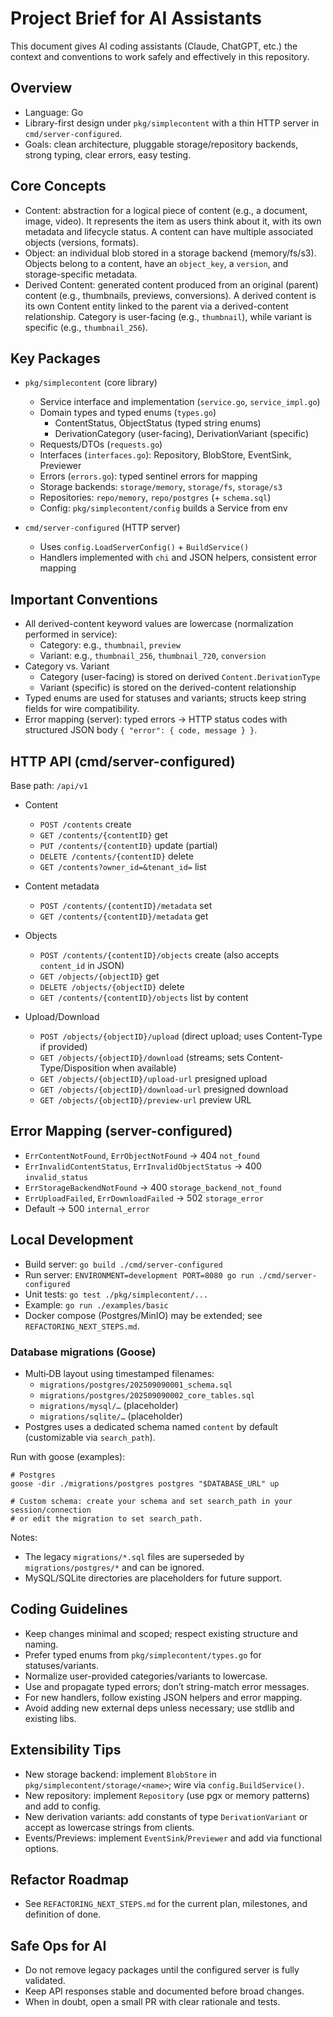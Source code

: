 # Project Brief for AI Assistants

This document gives AI coding assistants (Claude, ChatGPT, etc.) the context and conventions to work safely and effectively in this repository.

## Overview

- Language: Go
- Library-first design under `pkg/simplecontent` with a thin HTTP server in `cmd/server-configured`.
- Goals: clean architecture, pluggable storage/repository backends, strong typing, clear errors, easy testing.

## Core Concepts

- Content: abstraction for a logical piece of content (e.g., a document, image, video). It represents the item as users think about it, with its own metadata and lifecycle status. A content can have multiple associated objects (versions, formats).
- Object: an individual blob stored in a storage backend (memory/fs/s3). Objects belong to a content, have an `object_key`, a `version`, and storage-specific metadata.
- Derived Content: generated content produced from an original (parent) content (e.g., thumbnails, previews, conversions). A derived content is its own Content entity linked to the parent via a derived-content relationship. Category is user-facing (e.g., `thumbnail`), while variant is specific (e.g., `thumbnail_256`).

## Key Packages

- `pkg/simplecontent` (core library)
  - Service interface and implementation (`service.go`, `service_impl.go`)
  - Domain types and typed enums (`types.go`)
    - ContentStatus, ObjectStatus (typed string enums)
    - DerivationCategory (user-facing), DerivationVariant (specific)
  - Requests/DTOs (`requests.go`)
  - Interfaces (`interfaces.go`): Repository, BlobStore, EventSink, Previewer
  - Errors (`errors.go`): typed sentinel errors for mapping
  - Storage backends: `storage/memory`, `storage/fs`, `storage/s3`
  - Repositories: `repo/memory`, `repo/postgres` (+ `schema.sql`)
  - Config: `pkg/simplecontent/config` builds a Service from env

- `cmd/server-configured` (HTTP server)
  - Uses `config.LoadServerConfig()` + `BuildService()`
  - Handlers implemented with `chi` and JSON helpers, consistent error mapping

## Important Conventions

- All derived-content keyword values are lowercase (normalization performed in service):
  - Category: e.g., `thumbnail`, `preview`
  - Variant: e.g., `thumbnail_256`, `thumbnail_720`, `conversion`
- Category vs. Variant
  - Category (user-facing) is stored on derived `Content.DerivationType`
  - Variant (specific) is stored on the derived-content relationship
- Typed enums are used for statuses and variants; structs keep string fields for wire compatibility.
- Error mapping (server): typed errors → HTTP status codes with structured JSON body `{ "error": { code, message } }`.

## HTTP API (cmd/server-configured)

Base path: `/api/v1`

- Content
  - `POST /contents` create
  - `GET /contents/{contentID}` get
  - `PUT /contents/{contentID}` update (partial)
  - `DELETE /contents/{contentID}` delete
  - `GET /contents?owner_id=&tenant_id=` list

- Content metadata
  - `POST /contents/{contentID}/metadata` set
  - `GET /contents/{contentID}/metadata` get

- Objects
  - `POST /contents/{contentID}/objects` create (also accepts `content_id` in JSON)
  - `GET /objects/{objectID}` get
  - `DELETE /objects/{objectID}` delete
  - `GET /contents/{contentID}/objects` list by content

- Upload/Download
  - `POST /objects/{objectID}/upload` (direct upload; uses Content-Type if provided)
  - `GET /objects/{objectID}/download` (streams; sets Content-Type/Disposition when available)
  - `GET /objects/{objectID}/upload-url` presigned upload
  - `GET /objects/{objectID}/download-url` presigned download
  - `GET /objects/{objectID}/preview-url` preview URL

## Error Mapping (server-configured)

- `ErrContentNotFound`, `ErrObjectNotFound` → 404 `not_found`
- `ErrInvalidContentStatus`, `ErrInvalidObjectStatus` → 400 `invalid_status`
- `ErrStorageBackendNotFound` → 400 `storage_backend_not_found`
- `ErrUploadFailed`, `ErrDownloadFailed` → 502 `storage_error`
- Default → 500 `internal_error`

## Local Development

- Build server: `go build ./cmd/server-configured`
- Run server: `ENVIRONMENT=development PORT=8080 go run ./cmd/server-configured`
- Unit tests: `go test ./pkg/simplecontent/...`
- Example: `go run ./examples/basic`
- Docker compose (Postgres/MinIO) may be extended; see `REFACTORING_NEXT_STEPS.md`.

### Database migrations (Goose)

- Multi‑DB layout using timestamped filenames:
  - `migrations/postgres/202509090001_schema.sql`
  - `migrations/postgres/202509090002_core_tables.sql`
  - `migrations/mysql/…` (placeholder)
  - `migrations/sqlite/…` (placeholder)
- Postgres uses a dedicated schema named `content` by default (customizable via `search_path`).

Run with goose (examples):

```
# Postgres
goose -dir ./migrations/postgres postgres "$DATABASE_URL" up

# Custom schema: create your schema and set search_path in your session/connection
# or edit the migration to set search_path.
```

Notes:

- The legacy `migrations/*.sql` files are superseded by `migrations/postgres/*` and can be ignored.
- MySQL/SQLite directories are placeholders for future support.

## Coding Guidelines

- Keep changes minimal and scoped; respect existing structure and naming.
- Prefer typed enums from `pkg/simplecontent/types.go` for statuses/variants.
- Normalize user-provided categories/variants to lowercase.
- Use and propagate typed errors; don’t string-match error messages.
- For new handlers, follow existing JSON helpers and error mapping.
- Avoid adding new external deps unless necessary; use stdlib and existing libs.

## Extensibility Tips

- New storage backend: implement `BlobStore` in `pkg/simplecontent/storage/<name>`; wire via `config.BuildService()`.
- New repository: implement `Repository` (use pgx or memory patterns) and add to config.
- New derivation variants: add constants of type `DerivationVariant` or accept as lowercase strings from clients.
- Events/Previews: implement `EventSink`/`Previewer` and add via functional options.

## Refactor Roadmap

- See `REFACTORING_NEXT_STEPS.md` for the current plan, milestones, and definition of done.

## Safe Ops for AI

- Do not remove legacy packages until the configured server is fully validated.
- Keep API responses stable and documented before broad changes.
- When in doubt, open a small PR with clear rationale and tests.
